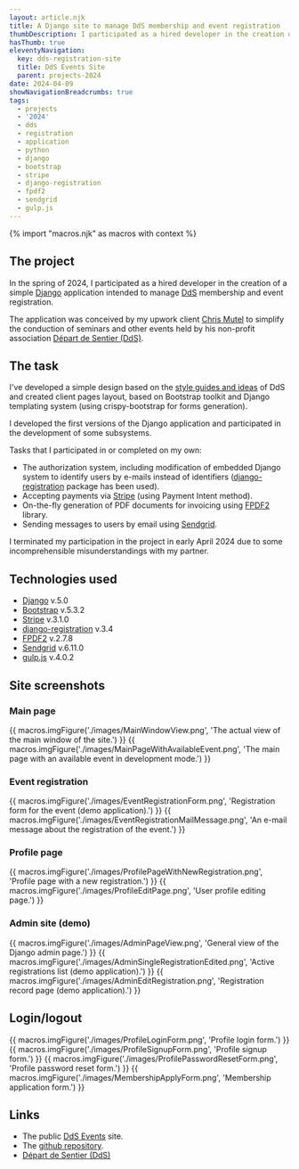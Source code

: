 ```yaml
---
layout: article.njk
title: A Django site to manage DdS membership and event registration
thumbDescription: I participated as a hired developer in the creation of a simple site designed to manage DdS membership and event registration. The application is purposed to simplify the conduction of seminars and other events held by the non-profit association Départ de Sentier.
hasThumb: true
eleventyNavigation:
  key: dds-registration-site
  title: DdS Events Site
  parent: projects-2024
date: 2024-04-09
showNavigationBreadcrumbs: true
tags:
  - projects
  - '2024'
  - dds
  - registration
  - application
  - python
  - django
  - bootstrap
  - stripe
  - django-registration
  - fpdf2
  - sendgrid
  - gulp.js
---
```


<!--
@changed 2024.06.22, 23:50
-->

{% import "macros.njk" as macros with context %}

## The project

In the spring of 2024, I participated as a hired developer in the creation of a simple [Django](https://www.djangoproject.com/) application intended to manage [DdS](https://www.d-d-s.ch/) membership and event registration.

The application was conceived by my upwork client [Chris Mutel](https://chris.mutel.org/) to simplify the conduction of seminars and other events held by his non-profit association [Départ de Sentier (DdS)](https://www.d-d-s.ch/).

## The task

I've developed a simple design based on the [style guides and ideas](https://github.com/Depart-de-Sentier/dds-logo) of DdS and created client pages layout, based on Bootstrap toolkit and Django templating system (using crispy-bootstrap for forms generation).

I developed the first versions of the Django application and participated in the development of some subsystems.

Tasks that I participated in or completed on my own:

- The authorization system, including modification of embedded Django system to identify users by e-mails instead of identifiers ([django-registration](https://django-registration.readthedocs.io/) package has been used).
- Accepting payments via [Stripe](https://stripe.com/) (using Payment Intent method).
- On-the-fly generation of PDF documents for invoicing using [FPDF2](https://pypi.org/project/fpdf2/) library.
- Sending messages to users by email using [Sendgrid](https://www.twilio.com/docs/sendgrid/for-developers/sending-email/django).

I terminated my participation in the project in early April 2024 due to some incomprehensible misunderstandings with my partner.

## Technologies used

- [Django](https://www.djangoproject.com/) v.5.0
- [Bootstrap](https://getbootstrap.com/) v.5.3.2
- [Stripe](https://stripe.com/) v.3.1.0
- [django-registration](https://django-registration.readthedocs.io/) v.3.4
- [FPDF2](https://pypi.org/project/fpdf2/) v.2.7.8
- [Sendgrid](https://www.twilio.com/docs/sendgrid/for-developers/sending-email/django) v.6.11.0
- [gulp.js](https://gulpjs.com/) v.4.0.2

## Site screenshots

### Main page

{{ macros.imgFigure('./images/MainWindowView.png', 'The actual view of the main window of the site.') }}
{{ macros.imgFigure('./images/MainPageWithAvailableEvent.png', 'The main page with an available event in development mode.') }}

### Event registration

{{ macros.imgFigure('./images/EventRegistrationForm.png', 'Registration form for the event (demo application).') }}
{{ macros.imgFigure('./images/EventRegistrationMailMessage.png', 'An e-mail message about the registration of the event.') }}

### Profile page

{{ macros.imgFigure('./images/ProfilePageWithNewRegistration.png', 'Profile page with a new registration.') }}
{{ macros.imgFigure('./images/ProfileEditPage.png', 'User profile editing page.') }}

### Admin site (demo)

{{ macros.imgFigure('./images/AdminPageView.png', 'General view of the Django admin page.') }}
{{ macros.imgFigure('./images/AdminSingleRegistrationEdited.png', 'Active registrations list (demo application).') }}
{{ macros.imgFigure('./images/AdminEditRegistration.png', 'Registration record page (demo application).') }}

## Login/logout

{{ macros.imgFigure('./images/ProfileLoginForm.png', 'Profile login form.') }}
{{ macros.imgFigure('./images/ProfileSignupForm.png', 'Profile signup form.') }}
{{ macros.imgFigure('./images/ProfilePasswordResetForm.png', 'Profile password reset form.') }}
{{ macros.imgFigure('./images/MembershipApplyForm.png', 'Membership application form.') }}

## Links

- The public [DdS Events](https://events.d-d-s.ch/) site.
- The [github repository](https://github.com/sentier-dev/dds_registration).
- [Départ de Sentier (DdS)](https://www.d-d-s.ch/)
